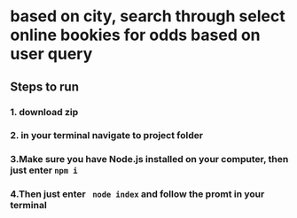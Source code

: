 # based on city, search through select online bookies for odds based on user query

## Steps to run

### 1. download zip

### 2. in your terminal navigate to project folder

### 3.Make sure you have Node.js installed on your computer, then just enter ``` npm i ```

### 4.Then just enter ``` node index``` and follow the promt in your terminal
